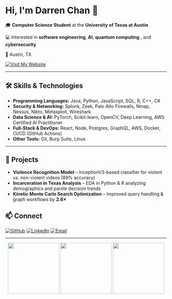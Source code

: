 # Hi, I'm Darren Chan 👋

🎓 **Computer Science Student** at the **University of Texas at Austin**  

💻 Interested in **software engineering**, **AI**, **quantum computing** , and **cybersecurity**

📍 Austin, TX

<div>
<!-- Website Button -->
  <a href="https://darrenzwc.github.io" target="_blank">
    <img src="https://img.shields.io/badge/🌐 Visit%20My%20Website-0A66C2?style=for-the-badge&logo=google-chrome&logoColor=white" alt="Visit My Website" />
  </a>
</div>

---

## 🛠 Skills & Technologies
- **Programming Languages:** Java, Python, JavaScript, SQL, R, C++, C#
- **Security & Networking:** Splunk, Zeek, Palo Alto Firewalls, Nmap, Nessus, Nikto, Metasploit, Wireshark
- **Data Science & AI:** PyTorch, Scikit-learn, OpenCV, Deep Learning, AWS Certified AI Practitioner
- **Full-Stack & DevOps:** React, Node, Postgres, GraphQL, AWS, Docker, CI/CD (GitHub Actions)
- **Other Tools:** Git, Burp Suite, Linux

---

## 📂 Projects
- **Violence Recognition Model** – InceptionV3-based classifier for violent vs. non-violent videos (89% accuracy)
- **Incarceration in Texas Analysis** – EDA in Python & R analyzing demographics and parole decision trends
- **Kinetic Monte Carlo Search Optimization** – Improved query handling & graph workflows by **2.6×**


## 📫 Connect

[![GitHub](https://img.shields.io/badge/GitHub-darrenzwc-181717?style=flat&logo=github)](https://github.com/darrenzwc)
[![LinkedIn](https://img.shields.io/badge/LinkedIn-Darren%20Chan-0A66C2?style=flat&logo=linkedin)](https://linkedin.com/in/darrenzwc)
[![Email](https://img.shields.io/badge/Email-darrenzwc%40utexas.edu-red?style=flat&logo=gmail)](mailto:darrenzwc@utexas.edu)

---

<div align="center">

<!-- GitHub Stats -->
<img src="https://github-readme-stats.vercel.app/api?username=darrenzwc&show_icons=true&hide=issues&theme=transparent&rank_icon=github" height="160" />
<img src="https://github-readme-stats.vercel.app/api/top-langs/?username=darrenzwc&layout=compact&langs_count=8&theme=transparent" height="160" />

<!-- Streak -->
<img src="https://streak-stats.demolab.com?user=darrenzwc&theme=transparent&hide_longest_streak=true" height="160" />

</div>
